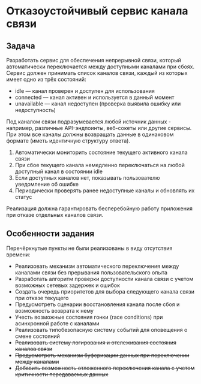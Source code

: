 # Отказоустойчивый сервис канала связи

## Задача

Разработать сервис для обеспечения непрерывной связи, который автоматически переключается между доступными каналами при сбоях. Сервис должен принимать список каналов связи, каждый из которых имеет одно из трёх состояний:

- idle — канал проверен и доступен для использования
- connected — канал активен и используется в данный момент
- unavailable — канал недоступен (проверка выявила ошибку или недоступность)

Под каналом связи подразумевается любой источник данных - например, различные API-эндпоинты, веб-сокеты или другие сервисы. При этом все каналы должны возвращать данные в одинаковом формате (иметь идентичную структуру ответа).

1. Автоматически мониторить состояние текущего активного канала связи
2. При сбое текущего канала немедленно переключаться на любой доступный канал в состоянии idle
3. Если доступных каналов нет, показывать пользователю уведомление об ошибке
4. Периодически проверять ранее недоступные каналы и обновлять их статус

Реализация должна гарантировать бесперебойную работу приложения при отказе отдельных каналов связи.

## Особенности задания

Перечёркнутые пункты не были реализованы в виду отсутствия времени:

- Реализовать механизм автоматического переключения между каналами связи без прерывания пользовательского опыта
- Разработать алгоритм проверки доступности канала связи с учетом возможных сетевых задержек и ошибок
- Создать очередь приоритетов для выбора следующего канала связи при отказе текущего
- Предусмотреть сценарии восстановления канала после сбоя и возможность возврата к нему
- Учесть возможные состояния гонки (race conditions) при асинхронной работе с каналами
- Реализовать типобезопасную систему событий для оповещения о смене состояний
- ~~Реализовать систему логирования и отслеживания состояния каналов связи~~
- ~~Предусмотреть механизм буферизации данных при переключении между каналами~~
- ~~Добавить возможность отложенного переключения канала с учетом критичности передаваемых данных~~

